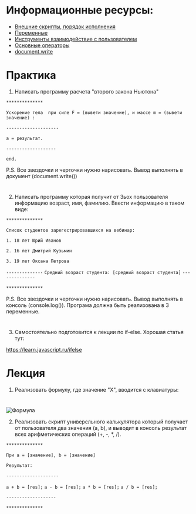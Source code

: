 ﻿# Информационные ресурсы:
 * [Внешние скрипты, порядок исполнения](http://learn.javascript.ru/external-script)
 * [Переменные](http://learn.javascript.ru/variables)
 * [Инструменты взаимодействие с пользователем](http://learn.javascript.ru/uibasic)
 * [Основные операторы](http://learn.javascript.ru/operators)
 * [document.write](http://learn.javascript.ru/document-write)

# Практика

 1. Написать программу расчета "второго закона Ньютона"

`**************`

`Ускорение тела  при силе F = (вывети значение), и массе m = (вывети значение) :`

`--------------------`

`a = результат.`

`-------------------`

`end.`

P.S. Все звездочки и черточки нужно нарисовать. Вывод выполнять в документ (document.write())

#

2. Написать программу которая получит от 3ьох пользователя информацию возраст, имя, фамилию. Ввести информацию в таком виде:

`**************`

`Список студентов зарегестрировавшихся на вебинар:`

`1. 18 лет Юрий Иванов`

`2. 16 лет Дмитрий Кузьмин`

`3. 19 лет Оксана Петрова`

`--------------`
 `Средний возраст студента: [средний возраст студента]`
`--------------`

`**************`

P.S. Все звездочки и черточки нужно нарисовать. Вывод выполнять в консоль (сonsole.log()). Програма должна быть реализована в 3 переменные. 

#

3. Самостоятельно подготовится к лекции по if-else. Хорошая статья тут:

https://learn.javascript.ru/ifelse


# Лекция
 1. Реализовать формулу, где значение "Х", вводится с клавиатуры:
 
#

 ![Формула](equation.png)


 2. Реализовать cкрипт универсльного калькулятора который получает от пользователя два значения (a, b), и выводит в консоль результат всех арифметических операций (+, -, *, /).

 
`**************`

`При а = [значение], b = [значение]`

`Результат: `

`--------------------`

`a + b = [res];`
`a - b = [res];`
`a * b = [res];`
`a / b = [res];`

`-------------------`

`**************`
  


